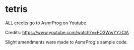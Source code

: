 # tetris
ALL credits go to AsmrProg on Youtube

Credits: https://www.youtube.com/watch?v=FO3WwYYzClA

Slight amendments were made to AsmrProg's sample code.
